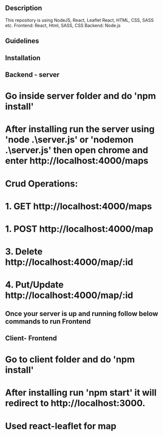 ## Description

This repository is using NodeJS, React, Leaflet React, HTML, CSS, SASS etc.
Frontend: React, Html, SASS, CSS
Backend: Node.js

## Guidelines
## Installation

## Backend - server
# Go inside server folder and do 'npm install'
# After installing  run the server using 'node .\server.js' or 'nodemon .\server.js' then open chrome and enter http://localhost:4000/maps

# Crud Operations:
# 1. GET http://localhost:4000/maps
# 1. POST http://localhost:4000/map
# 3. Delete http://localhost:4000/map/:id 
# 4. Put/Update http://localhost:4000/map/:id 


## Once your server is up and running follow below commands to run Frontend

## Client- Frontend 
# Go to client folder and do 'npm install'
# After installing  run 'npm start' it will redirect to http://localhost:3000. 
# Used react-leaflet for map



